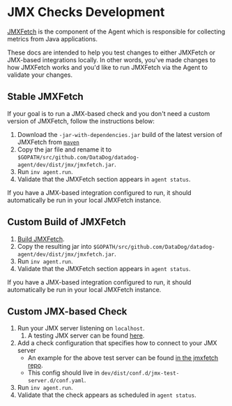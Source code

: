 # JMX Checks Development
[JMXFetch](https://github.com/DataDog/jmxfetch/) is the component of the Agent which is responsible for collecting metrics from Java applications.

These docs are intended to help you test changes to either JMXFetch or JMX-based
integrations locally. In other words, you've made changes to how JMXFetch
works and you'd like to run JMXFetch via the Agent to validate your changes.

## Stable JMXFetch
If your goal is to run a JMX-based check and you don't need a custom
version of JMXFetch, follow the instructions below:

1. Download the `-jar-with-dependencies.jar` build of the latest version of JMXFetch from
   [`maven`](https://repo1.maven.org/maven2/com/datadoghq/jmxfetch/)
2. Copy the jar file and rename it to `$GOPATH/src/github.com/DataDog/datadog-agent/dev/dist/jmx/jmxfetch.jar`.
3. Run `inv agent.run`.
4. Validate that the JMXFetch section appears in `agent status`.

If you have a JMX-based integration configured to run, it should automatically
be run in your local JMXFetch instance.


## Custom Build of JMXFetch
1. [Build JMXFetch](https://github.com/DataDog/jmxfetch/#building-from-source).
2. Copy the resulting jar into `$GOPATH/src/github.com/DataDog/datadog-agent/dev/dist/jmx/jmxfetch.jar`.
3. Run `inv agent.run`.
4. Validate that the JMXFetch section appears in `agent status`.

If you have a JMX-based integration configured to run, it should automatically
be run in your local JMXFetch instance.

## Custom JMX-based Check
1. Run your JMX server listening on `localhost`.
    1. A testing JMX server can be found
    [here](https://github.com/DataDog/jmxfetch/tree/master/tools/misbehaving-jmx-server).
2. Add a check configuration that specifies how to connect to your JMX server
   - An example for the above test server can be found
   [in the jmxfetch repo](https://github.com/DataDog/jmxfetch/blob/master/tools/misbehaving-jmx-server/misbehaving-jmxfetch-conf.yaml).
   - This config should live in `dev/dist/conf.d/jmx-test-server.d/conf.yaml`.
3. Run `inv agent.run`.
4. Validate that the check appears as scheduled in `agent status`.
